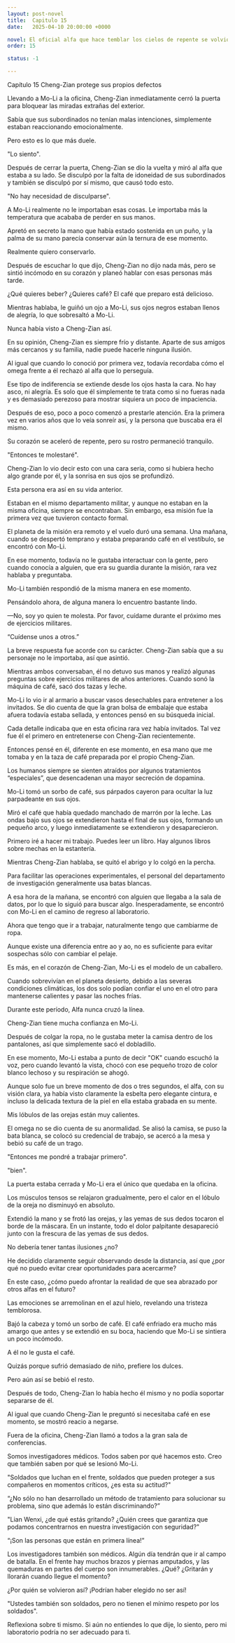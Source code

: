 ```yaml
---
layout: post-novel
title:  Capitulo 15
date:   2025-04-10 20:00:00 +0000

novel: El oficial alfa que hace temblar los cielos de repente se volvió dulce
order: 15

status: -1

---
```


Capítulo 15 Cheng-Zian protege sus propios defectos

Llevando a Mo-Li a la oficina, Cheng-Zian inmediatamente cerró la puerta para bloquear las miradas extrañas del exterior.

Sabía que sus subordinados no tenían malas intenciones, simplemente estaban reaccionando emocionalmente.

Pero esto es lo que más duele.

"Lo siento".

Después de cerrar la puerta, Cheng-Zian se dio la vuelta y miró al alfa que estaba a su lado. Se disculpó por la falta de idoneidad de sus subordinados y también se disculpó por sí mismo, que causó todo esto.

"No hay necesidad de disculparse".

A Mo-Li realmente no le importaban esas cosas. Le importaba más la temperatura que acababa de perder en sus manos.

Apretó en secreto la mano que había estado sostenida en un puño, y la palma de su mano parecía conservar aún la ternura de ese momento.

Realmente quiero conservarlo.

Después de escuchar lo que dijo, Cheng-Zian no dijo nada más, pero se sintió incómodo en su corazón y planeó hablar con esas personas más tarde.

¿Qué quieres beber? ¿Quieres café? El café que preparo está delicioso.

Mientras hablaba, le guiñó un ojo a Mo-Li, sus ojos negros estaban llenos de alegría, lo que sobresaltó a Mo-Li.

Nunca había visto a Cheng-Zian así.

En su opinión, Cheng-Zian es siempre frío y distante. Aparte de sus amigos más cercanos y su familia, nadie puede hacerle ninguna ilusión.

Al igual que cuando lo conoció por primera vez, todavía recordaba cómo el omega frente a él rechazó al alfa que lo perseguía.

Ese tipo de indiferencia se extiende desde los ojos hasta la cara. No hay asco, ni alegría. Es solo que él simplemente te trata como si no fueras nada y es demasiado perezoso para mostrar siquiera un poco de impaciencia.

Después de eso, poco a poco comenzó a prestarle atención. Era la primera vez en varios años que lo veía sonreír así, y la persona que buscaba era él mismo.

Su corazón se aceleró de repente, pero su rostro permaneció tranquilo.

"Entonces te molestaré".

Cheng-Zian lo vio decir esto con una cara seria, como si hubiera hecho algo grande por él, y la sonrisa en sus ojos se profundizó.

Esta persona era así en su vida anterior.

Estaban en el mismo departamento militar, y aunque no estaban en la misma oficina, siempre se encontraban. Sin embargo, esa misión fue la primera vez que tuvieron contacto formal.

El planeta de la misión era remoto y el vuelo duró una semana. Una mañana, cuando se despertó temprano y estaba preparando café en el vestíbulo, se encontró con Mo-Li.

En ese momento, todavía no le gustaba interactuar con la gente, pero cuando conocía a alguien, que era su guardia durante la misión, rara vez hablaba y preguntaba.

Mo-Li también respondió de la misma manera en ese momento.

Pensándolo ahora, de alguna manera lo encuentro bastante lindo.

—No, soy yo quien te molesta. Por favor, cuídame durante el próximo mes de ejercicios militares.

“Cuídense unos a otros.”

La breve respuesta fue acorde con su carácter. Cheng-Zian sabía que a su personaje no le importaba, así que asintió.

Mientras ambos conversaban, él no detuvo sus manos y realizó algunas preguntas sobre ejercicios militares de años anteriores. Cuando sonó la máquina de café, sacó dos tazas y leche.

Mo-Li lo vio ir al armario a buscar vasos desechables para entretener a los invitados. Se dio cuenta de que la gran bolsa de embalaje que estaba afuera todavía estaba sellada, y entonces pensó en su búsqueda inicial.

Cada detalle indicaba que en esta oficina rara vez había invitados. Tal vez fue él el primero en entretenerse con Cheng-Zian recientemente.

Entonces pensé en él, diferente en ese momento, en esa mano que me tomaba y en la taza de café preparada por el propio Cheng-Zian.

Los humanos siempre se sienten atraídos por algunos tratamientos “especiales”, que desencadenan una mayor secreción de dopamina.

Mo-Li tomó un sorbo de café, sus párpados cayeron para ocultar la luz parpadeante en sus ojos.

Miró el café que había quedado manchado de marrón por la leche. Las ondas bajo sus ojos se extendieron hasta el final de sus ojos, formando un pequeño arco, y luego inmediatamente se extendieron y desaparecieron.

Primero iré a hacer mi trabajo. Puedes leer un libro. Hay algunos libros sobre mechas en la estantería.

Mientras Cheng-Zian hablaba, se quitó el abrigo y lo colgó en la percha.

Para facilitar las operaciones experimentales, el personal del departamento de investigación generalmente usa batas blancas.

A esa hora de la mañana, se encontró con alguien que llegaba a la sala de datos, por lo que lo siguió para buscar algo. Inesperadamente, se encontró con Mo-Li en el camino de regreso al laboratorio.

Ahora que tengo que ir a trabajar, naturalmente tengo que cambiarme de ropa.

Aunque existe una diferencia entre ao y ao, no es suficiente para evitar sospechas sólo con cambiar el pelaje.

Es más, en el corazón de Cheng-Zian, Mo-Li es el modelo de un caballero.

Cuando sobrevivían en el planeta desierto, debido a las severas condiciones climáticas, los dos solo podían confiar el uno en el otro para mantenerse calientes y pasar las noches frías.

Durante este período, Alfa nunca cruzó la línea.

Cheng-Zian tiene mucha confianza en Mo-Li.

Después de colgar la ropa, no le gustaba meter la camisa dentro de los pantalones, así que simplemente sacó el dobladillo.

En ese momento, Mo-Li estaba a punto de decir "OK" cuando escuchó la voz, pero cuando levantó la vista, chocó con ese pequeño trozo de color blanco lechoso y su respiración se ahogó.

Aunque solo fue un breve momento de dos o tres segundos, el alfa, con su visión clara, ya había visto claramente la esbelta pero elegante cintura, e incluso la delicada textura de la piel en ella estaba grabada en su mente.

Mis lóbulos de las orejas están muy calientes.

El omega no se dio cuenta de su anormalidad. Se alisó la camisa, se puso la bata blanca, se colocó su credencial de trabajo, se acercó a la mesa y bebió su café de un trago.

"Entonces me pondré a trabajar primero".

"bien".

La puerta estaba cerrada y Mo-Li era el único que quedaba en la oficina.

Los músculos tensos se relajaron gradualmente, pero el calor en el lóbulo de la oreja no disminuyó en absoluto.

Extendió la mano y se frotó las orejas, y las yemas de sus dedos tocaron el borde de la máscara. En un instante, todo el dolor palpitante desapareció junto con la frescura de las yemas de sus dedos.

No debería tener tantas ilusiones ¿no?

He decidido claramente seguir observando desde la distancia, así que ¿por qué no puedo evitar crear oportunidades para acercarme?

En este caso, ¿cómo puedo afrontar la realidad de que sea abrazado por otros alfas en el futuro?

Las emociones se arremolinan en el azul hielo, revelando una tristeza temblorosa.

Bajó la cabeza y tomó un sorbo de café. El café enfriado era mucho más amargo que antes y se extendió en su boca, haciendo que Mo-Li se sintiera un poco incómodo.

A él no le gusta el café.

Quizás porque sufrió demasiado de niño, prefiere los dulces.

Pero aún así se bebió el resto.

Después de todo, Cheng-Zian lo había hecho él mismo y no podía soportar separarse de él.

Al igual que cuando Cheng-Zian le preguntó si necesitaba café en ese momento, se mostró reacio a negarse.

Fuera de la oficina, Cheng-Zian llamó a todos a la gran sala de conferencias.

Somos investigadores médicos. Todos saben por qué hacemos esto. Creo que también saben por qué se lesionó Mo-Li.

"Soldados que luchan en el frente, soldados que pueden proteger a sus compañeros en momentos críticos, ¿es esta su actitud?"

“¿No sólo no han desarrollado un método de tratamiento para solucionar su problema, sino que además lo están discriminando?”

"Lian Wenxi, ¿de qué estás gritando? ¿Quién crees que garantiza que podamos concentrarnos en nuestra investigación con seguridad?"

“¡Son las personas que están en primera línea!”

Los investigadores también son médicos. Algún día tendrán que ir al campo de batalla. En el frente hay muchos brazos y piernas amputados, y las quemaduras en partes del cuerpo son innumerables. ¿Qué? ¿Gritarán y llorarán cuando llegue el momento?

¿Por quién se volvieron así? ¡Podrían haber elegido no ser así!

"Ustedes también son soldados, pero no tienen el mínimo respeto por los soldados".

Reflexiona sobre ti mismo. Si aún no entiendes lo que dije, lo siento, pero mi laboratorio podría no ser adecuado para ti.





